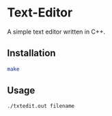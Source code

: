 # Text-Editor
A simple text editor written in C++.


## Installation

```bash
make
```

## Usage

```bash
./txtedit.out filename
```